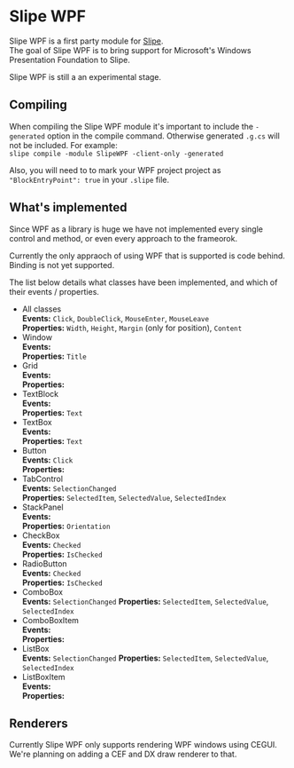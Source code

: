 # Slipe WPF
Slipe WPF is a first party module for [Slipe](https://mta-slipe.com).  
The goal of Slipe WPF is to bring support for Microsoft's Windows Presentation Foundation to Slipe. 

Slipe WPF is still a an experimental stage.

## Compiling
When compiling the Slipe WPF module it's important to include the `-generated` option in the compile command. Otherwise generated `.g.cs` will not be included. For example:  
`slipe compile -module SlipeWPF -client-only -generated`

Also, you will need to to mark your WPF project project as `"BlockEntryPoint": true` in your `.slipe` file.

## What's implemented
Since WPF as a library is huge we have not implemented every single control and method, or even every approach to the frameorok. 

Currently the only appraoch of using WPF that is supported is code behind. Binding is not yet supported.

The list below details what classes have been implemented, and which of their events / properties.

* All classes  
    **Events:** `Click`, `DoubleClick`, `MouseEnter`, `MouseLeave`   
    **Properties:** `Width`, `Height`, `Margin` (only for position), `Content`      
* Window  
    **Events:**  
    **Properties:** `Title` 
* Grid  
    **Events:**  
    **Properties:** 
* TextBlock  
    **Events:**  
    **Properties:** `Text`
* TextBox  
    **Events:**  
    **Properties:** `Text` 
* Button  
    **Events:** `Click`  
    **Properties:**  
* TabControl  
    **Events:** `SelectionChanged`  
    **Properties:** `SelectedItem`, `SelectedValue`, `SelectedIndex`  
* StackPanel  
    **Events:**  
    **Properties:** `Orientation`  
* CheckBox  
    **Events:** `Checked`  
    **Properties:** `IsChecked`  
* RadioButton   
    **Events:** `Checked`   
    **Properties:** `IsChecked`  
* ComboBox  
    **Events:** `SelectionChanged` 
    **Properties:** `SelectedItem`, `SelectedValue`, `SelectedIndex`  
* ComboBoxItem  
    **Events:**  
    **Properties:**  
* ListBox  
    **Events:** `SelectionChanged` 
    **Properties:** `SelectedItem`, `SelectedValue`, `SelectedIndex`  
* ListBoxItem  
    **Events:**  
    **Properties:**  

## Renderers
Currently Slipe WPF only supports rendering WPF windows using CEGUI. We're planning on adding a CEF and DX draw renderer to that.    